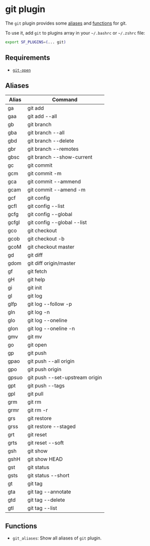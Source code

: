 # git plugin

The `git` plugin provides some [aliases](#aliases) and [functions](#functions) for git.

To use it, add `git` to plugins array in your `~/.bashrc` or `~/.zshrc` file:

```sh
export SF_PLUGINS=(... git)
```

## Requirements

- [`git-open`](https://github.com/paulirish/git-open#installation)

## Aliases

| Alias | Command                        |
| ----- | ------------------------------ |
| ga    | git add                        |
| gaa   | git add --all                  |
| gb    | git branch                     |
| gba   | git branch --all               |
| gbd   | git branch --delete            |
| gbr   | git branch --remotes           |
| gbsc  | git branch --show-current      |
| gc    | git commit                     |
| gcm   | git commit -m                  |
| gca   | git commit --ammend            |
| gcam  | git commit --amend -m          |
| gcf   | git config                     |
| gcfl  | git config --list              |
| gcfg  | git config --global            |
| gcfgl | git config --global --list     |
| gco   | git checkout                   |
| gcob  | git checkout -b                |
| gcoM  | git checkout master            |
| gd    | git diff                       |
| gdom  | git diff origin/master         |
| gf    | git fetch                      |
| gH    | git help                       |
| gi    | git init                       |
| gl    | git log                        |
| glfp  | git log --follow -p            |
| gln   | git log -n                     |
| glo   | git log --oneline              |
| glon  | git log --oneline -n           |
| gmv   | git mv                         |
| go    | git open                       |
| gp    | git push                       |
| gpao  | git push --all origin          |
| gpo   | git push origin                |
| gpsuo | git push --set-upstream origin |
| gpt   | git push --tags                |
| gpl   | git pull                       |
| grm   | git rm                         |
| grmr  | git rm -r                      |
| grs   | git restore                    |
| grss  | git restore --staged           |
| grt   | git reset                      |
| grts  | git reset --soft               |
| gsh   | git show                       |
| gshH  | git show HEAD                  |
| gst   | git status                     |
| gsts  | git status --short             |
| gt    | git tag                        |
| gta   | git tag --annotate             |
| gtd   | git tag --delete               |
| gtl   | git tag --list                 |

## Functions

- `git_aliases`: Show all aliases of `git` plugin.
